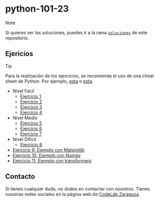 # python-101-23

> [!NOTE]  
> Si quieres ver las soluciones, puedes ir a la rama [`soluciones`](https://github.com/CodeLabZGZ/python101/tree/soluciones) de este repositorio.

## Ejericios

> [!TIP]
> Para la realización de los ejercicios, se recomienda el uso de una cheat sheet de Python.
> Por ejemplo, [esta](https://www.pythoncheatsheet.org/) o [esta](https://quickref.me/python).

- Nivel Fácil
  - [Ejercicio 1](01-fabrica-de-juguetes.ipynb)
  - [Ejercicio 2](02-taller-de-santa.ipynb)
  - [Ejercicio 3](03-elfo-travieso.ipynb)
  - [Ejercicio 4](04-renos-de-santa.ipynb)
- Nivel Medio
  - [Ejercicio 5](05-decode.ipynb)
  - [Ejercicio 6](06-trineo-electrico.ipynb)
  - [Ejercicio 7](07-acertijos.ipynb)
- Nivel Difícil
  - [Ejercicio 8](08-unicode2023.ipynb)
- [Ejercicio 9: Ejemplo con Matplotlib](09-plot.ipynb)
- [Ejercicio 10: Ejemplo con Numpy](10-puzzle.ipynb)
- [Ejercicio 11: Ejemplo con transformers](10-transformers.ipynb)

## Contacto

Si tienes cualquier duda, no dudes en contactar con nosotros. Tienes nuestras redes sociales en la página web de [CodeLab Zaragoza](https://codelabzgz.dev/).
